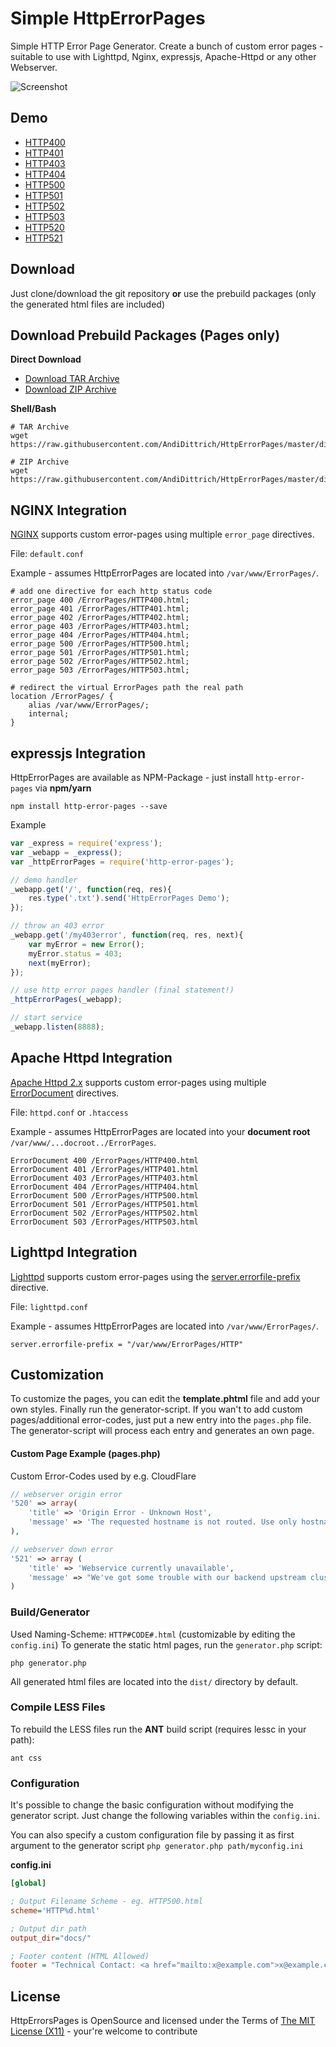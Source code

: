 # Simple HttpErrorPages #
Simple HTTP Error Page Generator. Create a bunch of custom error pages - suitable to use with Lighttpd, Nginx, expressjs, Apache-Httpd or any other Webserver.

![Screenshot](https://raw.githubusercontent.com/AndiDittrich/HttpErrorPages/master/assets/screenshot1.png)

## Demo ##
* [HTTP400](https://andidittrich.github.io/HttpErrorPages/HTTP400.html)
* [HTTP401](https://andidittrich.github.io/HttpErrorPages/HTTP401.html)
* [HTTP403](https://andidittrich.github.io/HttpErrorPages/HTTP403.html)
* [HTTP404](https://andidittrich.github.io/HttpErrorPages/HTTP404.html)
* [HTTP500](https://andidittrich.github.io/HttpErrorPages/HTTP500.html)
* [HTTP501](https://andidittrich.github.io/HttpErrorPages/HTTP501.html)
* [HTTP502](https://andidittrich.github.io/HttpErrorPages/HTTP502.html)
* [HTTP503](https://andidittrich.github.io/HttpErrorPages/HTTP503.html)
* [HTTP520](https://andidittrich.github.io/HttpErrorPages/HTTP520.html)
* [HTTP521](https://andidittrich.github.io/HttpErrorPages/HTTP521.html)

## Download ##
Just clone/download the git repository **or** use the prebuild packages (only the generated html files are included)

## Download Prebuild Packages (Pages only) ##

**Direct Download**
* [Download TAR Archive](https://raw.githubusercontent.com/AndiDittrich/HttpErrorPages/master/dist/pages.tar)
* [Download ZIP Archive](https://raw.githubusercontent.com/AndiDittrich/HttpErrorPages/master/dist/pages.zip)

**Shell/Bash**
```shell
# TAR Archive
wget https://raw.githubusercontent.com/AndiDittrich/HttpErrorPages/master/dist/pages.tar

# ZIP Archive
wget https://raw.githubusercontent.com/AndiDittrich/HttpErrorPages/master/dist/pages.zip
```

## NGINX Integration ##

[NGINX](http://nginx.org/en/docs/http/ngx_http_core_module.html#error_page) supports custom error-pages using multiple `error_page` directives.

File: `default.conf`

Example - assumes HttpErrorPages are located into `/var/www/ErrorPages/`.

```nginx
# add one directive for each http status code
error_page 400 /ErrorPages/HTTP400.html;
error_page 401 /ErrorPages/HTTP401.html;
error_page 402 /ErrorPages/HTTP402.html;
error_page 403 /ErrorPages/HTTP403.html;
error_page 404 /ErrorPages/HTTP404.html;
error_page 500 /ErrorPages/HTTP500.html;
error_page 501 /ErrorPages/HTTP501.html;
error_page 502 /ErrorPages/HTTP502.html;
error_page 503 /ErrorPages/HTTP503.html;

# redirect the virtual ErrorPages path the real path
location /ErrorPages/ {
    alias /var/www/ErrorPages/;
    internal;
}
```

## expressjs Integration ##

HttpErrorPages are available as NPM-Package - just install `http-error-pages` via **npm/yarn**

```terminal
npm install http-error-pages --save
```

Example

```js
var _express = require('express');
var _webapp = _express();
var _httpErrorPages = require('http-error-pages');

// demo handler
_webapp.get('/', function(req, res){
    res.type('.txt').send('HttpErrorPages Demo');
});

// throw an 403 error
_webapp.get('/my403error', function(req, res, next){
    var myError = new Error();
    myError.status = 403;
    next(myError);
});

// use http error pages handler (final statement!)
_httpErrorPages(_webapp);

// start service
_webapp.listen(8888);
```

## Apache Httpd Integration ##
[Apache Httpd 2.x](http://httpd.apache.org/) supports custom error-pages using multiple [ErrorDocument](http://httpd.apache.org/docs/2.4/mod/core.html#errordocument) directives.

File: `httpd.conf` or `.htaccess`

Example - assumes HttpErrorPages are located into your **document root** `/var/www/...docroot../ErrorPages`.

```ApacheConf
ErrorDocument 400 /ErrorPages/HTTP400.html
ErrorDocument 401 /ErrorPages/HTTP401.html
ErrorDocument 403 /ErrorPages/HTTP403.html
ErrorDocument 404 /ErrorPages/HTTP404.html
ErrorDocument 500 /ErrorPages/HTTP500.html
ErrorDocument 501 /ErrorPages/HTTP501.html
ErrorDocument 502 /ErrorPages/HTTP502.html
ErrorDocument 503 /ErrorPages/HTTP503.html
```

## Lighttpd Integration ##

[Lighttpd](http://www.lighttpd.net/) supports custom error-pages using the [server.errorfile-prefix](http://redmine.lighttpd.net/projects/lighttpd/wiki/Server_errorfile-prefixDetails) directive.

File: `lighttpd.conf`

Example - assumes HttpErrorPages are located into `/var/www/ErrorPages/`.

```ApacheConf
server.errorfile-prefix = "/var/www/ErrorPages/HTTP"
```

## Customization ##
To customize the pages, you can edit the **template.phtml** file and add your own styles. Finally run the generator-script.
If you wan't to add custom pages/additional error-codes, just put a new entry into the `pages.php` file. The generator-script will process each entry and generates an own page.

#### Custom Page Example (pages.php) ####

Custom Error-Codes used by e.g. CloudFlare

```php
// webserver origin error
'520' => array(
    'title' => 'Origin Error - Unknown Host',
    'message' => 'The requested hostname is not routed. Use only hostnames to access resources.'
),

// webserver down error
'521' => array (
    'title' => 'Webservice currently unavailable',
    'message' => "We've got some trouble with our backend upstream cluster.\nOur service team has been dispatched to bring it back online."
)
```

### Build/Generator ###
Used Naming-Scheme: `HTTP#CODE#.html` (customizable by editing the `config.ini`)
To generate the static html pages, run the `generator.php` script:

```shell
php generator.php
```

All generated html files are located into the `dist/` directory by default.

### Compile LESS Files ###
To rebuild the LESS files run the **ANT** build script (requires lessc in your path):

```shell
ant css
```


### Configuration ###

It's possible to change the basic configuration without modifying the generator script. Just change the following variables within the `config.ini`.

You can also specify a custom configuration file by passing it as first argument to the generator script `php generator.php path/myconfig.ini`

**config.ini**

```ini
[global]

; Output Filename Scheme - eg. HTTP500.html
scheme='HTTP%d.html'

; Output dir path
output_dir="docs/"

; Footer content (HTML Allowed)
footer = "Technical Contact: <a href="mailto:x@example.com">x@example.com</a>"
```

## License ##
HttpErrorsPages is OpenSource and licensed under the Terms of [The MIT License (X11)](http://opensource.org/licenses/MIT) - your're welcome to contribute